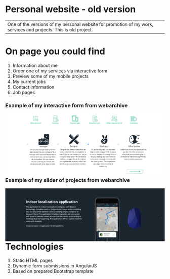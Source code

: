 # Personal website - old version
<table>
<tr>
<td>
  One of the versions of my personal website for promotion of my work, services and projects. This is old project.
</td>
</tr>
</table>

# On page you could find
1. Information about me
2. Order one of my services via interactive form
3. Preview some of my mobile projects
4. My current jobs
5. Contact information
6. Job pages

<h3>Example of my interactive form from webarchive</h3>
<img src="https://github.com/SvetlanaM/margetova.eu/blob/master/images/form.png"
     alt="form"
     style="float: left; margin-right: 10px;" />

<h3>Example of my slider of projects from webarchive</h3>
<img src="https://github.com/SvetlanaM/margetova.eu/blob/master/images/slider.png"
     alt="slider"
     style="float: left; margin-right: 10px;" />

# Technologies
1. Static HTML pages
2. Dynamic form submissions in AngularJS
3. Based on prepared Bootstrap template
